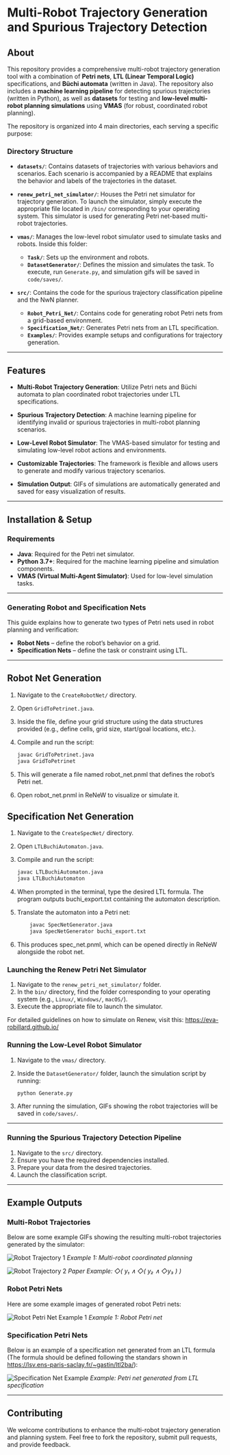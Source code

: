 # Multi-Robot Trajectory Generation and Spurious Trajectory Detection

## About

This repository provides a comprehensive multi-robot trajectory generation tool with a combination of **Petri nets**, **LTL (Linear Temporal Logic)** specifications, and **Büchi automata** (written in Java). The repository also includes a **machine learning pipeline** for detecting spurious trajectories (written in Python), as well as **datasets** for testing and **low-level multi-robot planning simulations** using **VMAS** (for robust, coordinated robot planning).

The repository is organized into 4 main directories, each serving a specific purpose:

### Directory Structure

- **`datasets/`**: Contains datasets of trajectories with various behaviors and scenarios. Each scenario is accompanied by a README that explains the behavior and labels of the trajectories in the dataset.

- **`renew_petri_net_simulator/`**: Houses the Petri net simulator for trajectory generation. To launch the simulator, simply execute the appropriate file located in `/bin/` corresponding to your operating system. This simulator is used for generating Petri net-based multi-robot trajectories.

- **`vmas/`**: Manages the low-level robot simulator used to simulate tasks and robots. Inside this folder:
    - **`Task/`**: Sets up the environment and robots.
    - **`DatasetGenerator/`**: Defines the mission and simulates the task.
    To execute, run `Generate.py`, and simulation gifs will be saved in `code/saves/`.

- **`src/`**: Contains the code for the spurious trajectory classification pipeline and the NwN planner.
    - **`Robot_Petri_Net/`**: Contains code for generating robot Petri nets from a grid-based environment.
    - **`Specification_Net/`**: Generates Petri nets from an LTL specification.
    - **`Examples/`**: Provides example setups and configurations for trajectory generation.

---

## Features

- **Multi-Robot Trajectory Generation**: Utilize Petri nets and Büchi automata to plan coordinated robot trajectories under LTL specifications.
  
- **Spurious Trajectory Detection**: A machine learning pipeline for identifying invalid or spurious trajectories in multi-robot planning scenarios.

- **Low-Level Robot Simulator**: The VMAS-based simulator for testing and simulating low-level robot actions and environments.

- **Customizable Trajectories**: The framework is flexible and allows users to generate and modify various trajectory scenarios.

- **Simulation Output**: GIFs of simulations are automatically generated and saved for easy visualization of results.

---

## Installation & Setup

### Requirements

- **Java**: Required for the Petri net simulator.
- **Python 3.7+**: Required for the machine learning pipeline and simulation components.
- **VMAS (Virtual Multi-Agent Simulator)**: Used for low-level simulation tasks.

---

### Generating Robot and Specification Nets

This guide explains how to generate two types of Petri nets used in robot planning and verification:

- **Robot Nets** – define the robot’s behavior on a grid.
- **Specification Nets** – define the task or constraint using LTL.

---

## Robot Net Generation

1. Navigate to the `CreateRobotNet/` directory.

2. Open `GridToPetrinet.java`.

3. Inside the file, define your grid structure using the data structures provided (e.g., define cells, grid size, start/goal locations, etc.).

4. Compile and run the script:

   ```bash
   javac GridToPetrinet.java
   java GridToPetrinet
   ```
   
5. This will generate a file named robot_net.pnml that defines the robot’s Petri net.

6. Open robot_net.pnml in ReNeW to visualize or simulate it.

## Specification Net Generation

1. Navigate to the `CreateSpecNet/` directory.

2. Open `LTLBuchiAutomaton.java`.

3. Compile and run the script:

   ```bash
   javac LTLBuchiAutomaton.java
   java LTLBuchiAutomaton
   ```
   
4. When prompted in the terminal, type the desired LTL formula.  The program outputs buchi_export.txt containing the automaton description.

5. Translate the automaton into a Petri net:

   ```bash
       javac SpecNetGenerator.java
       java SpecNetGenerator buchi_export.txt
   ```

6. This produces spec_net.pnml, which can be opened directly in ReNeW alongside the robot net.

### Launching the Renew Petri Net Simulator

1. Navigate to the `renew_petri_net_simulator/` folder.
2. In the `bin/` directory, find the folder corresponding to your operating system (e.g., `Linux/`, `Windows/`, `macOS/`).
3. Execute the appropriate file to launch the simulator.

For detailed guidelines on how to simulate on Renew, visit this: https://eva-robillard.github.io/

### Running the Low-Level Robot Simulator

1. Navigate to the `vmas/` directory.
2. Inside the `DatasetGenerator/` folder, launch the simulation script by running:

    ```bash
    python Generate.py
    ```

3. After running the simulation, GIFs showing the robot trajectories will be saved in `code/saves/`.

---

### Running the Spurious Trajectory Detection Pipeline

1. Navigate to the `src/` directory.
2. Ensure you have the required dependencies installed.
3. Prepare your data from the desired trajectories.
4. Launch the classification script.

---

## Example Outputs

### Multi-Robot Trajectories

Below are some example GIFs showing the resulting multi-robot trajectories generated by the simulator:

![Robot Trajectory 1](vmas(Low-LevelSimulator)/code/saves/datasets/mall_VMAS/4_400/qualitative/0.gif)
*Example 1: Multi-robot coordinated planning*

![Robot Trajectory 2](vmas(Low-LevelSimulator)/code/saves/datasets/mall_VMAS/4_400/qualitative/Example.gif)
*Paper Example: ◇( y₁ ∧ ◇( y₂ ∧ ◇y₃ ) )*

### Robot Petri Nets

Here are some example images of generated robot Petri nets:

![Robot Petri Net Example 1](src/NwN/Environments/ShoppingMall/SM.png)
*Example 1: Robot Petri net*


### Specification Petri Nets

Below is an example of a specification net generated from an LTL formula (The formula should be defined following the standars shown in https://lsv.ens-paris-saclay.fr/~gastin/ltl2ba/):

![Specification Net Example](src/NwN/Environments/ShoppingMall/SN.png)
*Example: Petri net generated from LTL specification*

---


## Contributing

We welcome contributions to enhance the multi-robot trajectory generation and planning system. Feel free to fork the repository, submit pull requests, and provide feedback.
